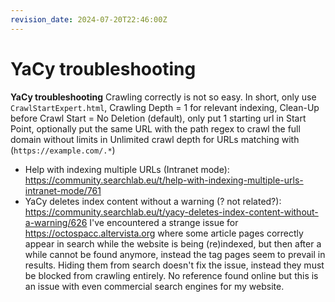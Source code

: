 ```yaml
---
revision_date: 2024-07-20T22:46:00Z
---
```

# **YaCy troubleshooting**
**YaCy troubleshooting**
Crawling correctly is not so easy. In short, only use `CrawlStartExpert.html`, Crawling Depth = 1 for relevant indexing, Clean-Up before Crawl Start = No Deletion (default), only put 1 starting url in Start Point, optionally put the same URL with the path regex to crawl the full domain without limits in Unlimited crawl depth for URLs matching with (`https://example.com/.*`)
* Help with indexing multiple URLs (Intranet mode): https://community.searchlab.eu/t/help-with-indexing-multiple-urls-intranet-mode/761
* YaCy deletes index content without a warning (? not related?): https://community.searchlab.eu/t/yacy-deletes-index-content-without-a-warning/626
I've encountered a strange issue for https://octospacc.altervista.org where some article pages correctly appear in search while the website is being (re)indexed, but then after a while cannot be found anymore, instead the tag pages seem to prevail in results. Hiding them from search doesn't fix the issue, instead they must be blocked from crawling entirely. No reference found online but this is an issue with even commercial search engines for my website.
